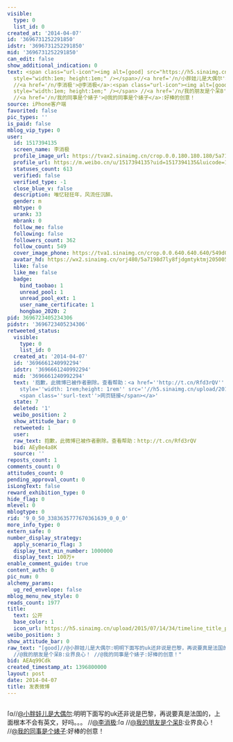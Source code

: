 ```yaml
---
visible:
  type: 0
  list_id: 0
created_at: '2014-04-07'
id: '3696731252291850'
idstr: '3696731252291850'
mid: '3696731252291850'
can_edit: false
show_additional_indication: 0
text: <span class="url-icon"><img alt=[good] src="https://h5.sinaimg.cn/m/emoticon/icon/others/h_good-0c51afc69c.png"
  style="width:1em; height:1em;" /></span>//<a href='/n/小胖娃儿是大偶尔'>@小胖娃儿是大偶尔</a>:明明下面写的uk还非说是巴黎，再说要真是法国的，上面根本不会有英文，好吗。。。
  //<a href='/n/李消极'>@李消极</a>:<span class="url-icon"><img alt=[good] src="https://h5.sinaimg.cn/m/emoticon/icon/others/h_good-0c51afc69c.png"
  style="width:1em; height:1em;" /></span> //<a href='/n/我的朋友是个呆B'>@我的朋友是个呆B</a>:业界良心！
  //<a href='/n/我的同事是个婊子'>@我的同事是个婊子</a>:好棒的创意！
source: iPhone客户端
favorited: false
pic_types: ''
is_paid: false
mblog_vip_type: 0
user:
  id: 1517394135
  screen_name: 李消极
  profile_image_url: https://tvax2.sinaimg.cn/crop.0.0.180.180.180/5a7198d7ly8fjdgmtyktmj20500500so.jpg?KID=imgbed,tva&Expires=1606399604&ssig=KolcJ45Ip5
  profile_url: https://m.weibo.cn/u/1517394135?uid=1517394135&luicode=10000011&lfid=2304131517394135_-_WEIBO_SECOND_PROFILE_WEIBO
  statuses_count: 613
  verified: false
  verified_type: -1
  close_blue_v: false
  description: 唯忆轻狂年，风流任沉醉。
  gender: m
  mbtype: 0
  urank: 33
  mbrank: 0
  follow_me: false
  following: false
  followers_count: 362
  follow_count: 549
  cover_image_phone: https://tva1.sinaimg.cn/crop.0.0.640.640.640/549d0121tw1egm1kjly3jj20hs0hsq4f.jpg
  avatar_hd: https://wx2.sinaimg.cn/orj480/5a7198d7ly8fjdgmtyktmj20500500so.jpg
  like: false
  like_me: false
  badge:
    bind_taobao: 1
    unread_pool: 1
    unread_pool_ext: 1
    user_name_certificate: 1
    hongbao_2020: 2
pid: 3696723405234306
pidstr: '3696723405234306'
retweeted_status:
  visible:
    type: 0
    list_id: 0
  created_at: '2014-04-07'
  id: '3696661240992294'
  idstr: '3696661240992294'
  mid: '3696661240992294'
  text: '抱歉，此微博已被作者删除。查看帮助：<a href=''http://t.cn/Rfd3rQV'' data-hide=''''><span class=''url-icon''><img
    style=''width: 1rem;height: 1rem'' src=''//h5.sinaimg.cn/upload/2015/09/25/3/timeline_card_small_web_default.png''></span>
    <span class=''surl-text''>网页链接</span></a>'
  state: 7
  deleted: '1'
  weibo_position: 2
  show_attitude_bar: 0
  retweeted: 1
  user:
  raw_text: 抱歉，此微博已被作者删除。查看帮助：http://t.cn/Rfd3rQV
  bid: AEyBe4a8K
  source: ''
reposts_count: 1
comments_count: 0
attitudes_count: 0
pending_approval_count: 0
isLongText: false
reward_exhibition_type: 0
hide_flag: 0
mlevel: 0
mblogtype: 0
rid: '9_0_50_3383635777670361639_0_0_0'
more_info_type: 0
extern_safe: 0
number_display_strategy:
  apply_scenario_flag: 3
  display_text_min_number: 1000000
  display_text: 100万+
enable_comment_guide: true
content_auth: 0
pic_num: 0
alchemy_params:
  ug_red_envelope: false
mblog_menu_new_style: 0
reads_count: 1977
title:
  text: 公开
  base_color: 1
  icon_url: https://h5.sinaimg.cn/upload/2015/07/14/34/timeline_title_public_default.png
weibo_position: 3
show_attitude_bar: 0
raw_text: "[good]//@小胖娃儿是大偶尔:明明下面写的uk还非说是巴黎，再说要真是法国的，上面根本不会有英文，好吗。。。 //@李消极:[good]
  //@我的朋友是个呆B:业界良心！ //@我的同事是个婊子:好棒的创意！"
bid: AEAq99Cdk
created_timestamp_at: 1396800000
layout: post
date: 2014-04-07
title: 发表微博
---
```


![]()

<span class="url-icon"><img alt=[good] src="https://h5.sinaimg.cn/m/emoticon/icon/others/h_good-0c51afc69c.png" style="width:1em; height:1em;" /></span>//<a href='/n/小胖娃儿是大偶尔'>@小胖娃儿是大偶尔</a>:明明下面写的uk还非说是巴黎，再说要真是法国的，上面根本不会有英文，好吗。。。 //<a href='/n/李消极'>@李消极</a>:<span class="url-icon"><img alt=[good] src="https://h5.sinaimg.cn/m/emoticon/icon/others/h_good-0c51afc69c.png" style="width:1em; height:1em;" /></span> //<a href='/n/我的朋友是个呆B'>@我的朋友是个呆B</a>:业界良心！ //<a href='/n/我的同事是个婊子'>@我的同事是个婊子</a>:好棒的创意！

